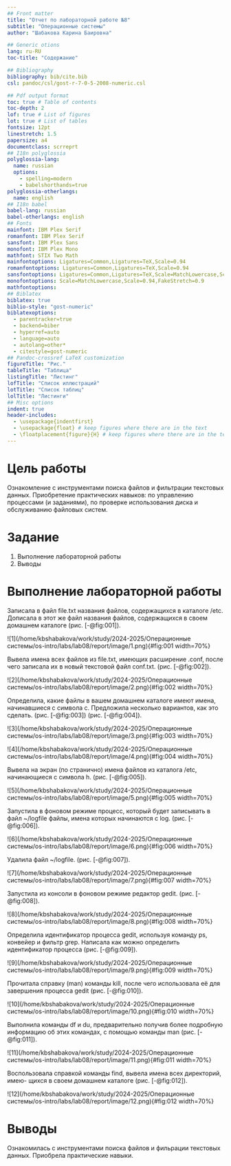 ```yaml
---
## Front matter
title: "Отчет по лабораторной работе №8"
subtitle: "Операционные системы"
author: "Шабакова Карина Баировна"

## Generic otions
lang: ru-RU
toc-title: "Содержание"

## Bibliography
bibliography: bib/cite.bib
csl: pandoc/csl/gost-r-7-0-5-2008-numeric.csl

## Pdf output format
toc: true # Table of contents
toc-depth: 2
lof: true # List of figures
lot: true # List of tables
fontsize: 12pt
linestretch: 1.5
papersize: a4
documentclass: scrreprt
## I18n polyglossia
polyglossia-lang:
  name: russian
  options:
	- spelling=modern
	- babelshorthands=true
polyglossia-otherlangs:
  name: english
## I18n babel
babel-lang: russian
babel-otherlangs: english
## Fonts
mainfont: IBM Plex Serif
romanfont: IBM Plex Serif
sansfont: IBM Plex Sans
monofont: IBM Plex Mono
mathfont: STIX Two Math
mainfontoptions: Ligatures=Common,Ligatures=TeX,Scale=0.94
romanfontoptions: Ligatures=Common,Ligatures=TeX,Scale=0.94
sansfontoptions: Ligatures=Common,Ligatures=TeX,Scale=MatchLowercase,Scale=0.94
monofontoptions: Scale=MatchLowercase,Scale=0.94,FakeStretch=0.9
mathfontoptions:
## Biblatex
biblatex: true
biblio-style: "gost-numeric"
biblatexoptions:
  - parentracker=true
  - backend=biber
  - hyperref=auto
  - language=auto
  - autolang=other*
  - citestyle=gost-numeric
## Pandoc-crossref LaTeX customization
figureTitle: "Рис."
tableTitle: "Таблица"
listingTitle: "Листинг"
lofTitle: "Список иллюстраций"
lotTitle: "Список таблиц"
lolTitle: "Листинги"
## Misc options
indent: true
header-includes:
  - \usepackage{indentfirst}
  - \usepackage{float} # keep figures where there are in the text
  - \floatplacement{figure}{H} # keep figures where there are in the text
---
```


# Цель работы

Ознакомление с инструментами поиска файлов и фильтрации текстовых данных.
Приобретение практических навыков: по управлению процессами (и заданиями), по
проверке использования диска и обслуживанию файловых систем.

# Задание

1. Выполнение лабораторной работы
2. Выводы

# Выполнение лабораторной работы

Записала в файл file.txt названия файлов, содержащихся в каталоге /etc. Дописала в этот же файл названия файлов, содержащихся в своем домашнем каталоге (рис. [-@fig:001]).

![1](/home/kbshabakova/work/study/2024-2025/Операционные системы/os-intro/labs/lab08/report/image/1.png){#fig:001 width=70%}

Вывела имена всех файлов из file.txt, имеющих расширение .conf, после чего
записала их в новый текстовой файл conf.txt. (рис. [-@fig:002]).

![2](/home/kbshabakova/work/study/2024-2025/Операционные системы/os-intro/labs/lab08/report/image/2.png){#fig:002 width=70%}

Определила, какие файлы в вашем домашнем каталоге имеют имена, начинавшиеся
с символа c. Предложила несколько вариантов, как это сделать. (рис. [-@fig:003]) (рис. [-@fig:004]).

![3](/home/kbshabakova/work/study/2024-2025/Операционные системы/os-intro/labs/lab08/report/image/3.png){#fig:003 width=70%}

![4](/home/kbshabakova/work/study/2024-2025/Операционные системы/os-intro/labs/lab08/report/image/4.png){#fig:004 width=70%}


Вывела на экран (по странично) имена файлов из каталога /etc, начинающиеся
с символа h. (рис. [-@fig:005]).

![5](/home/kbshabakova/work/study/2024-2025/Операционные системы/os-intro/labs/lab08/report/image/5.png){#fig:005 width=70%}

 Запустила в фоновом режиме процесс, который будет записывать в файл ~/logfile
файлы, имена которых начинаются с log. (рис. [-@fig:006]).

![6](/home/kbshabakova/work/study/2024-2025/Операционные системы/os-intro/labs/lab08/report/image/6.png){#fig:006 width=70%}

Удалила файл ~/logfile. (рис. [-@fig:007]).

![7](/home/kbshabakova/work/study/2024-2025/Операционные системы/os-intro/labs/lab08/report/image/7.png){#fig:007 width=70%}

Запустила из консоли в фоновом режиме редактор gedit. (рис. [-@fig:008]).

![8](/home/kbshabakova/work/study/2024-2025/Операционные системы/os-intro/labs/lab08/report/image/8.png){#fig:008 width=70%}

Определила идентификатор процесса gedit, используя команду ps, конвейер и фильтр
grep. Написала как можно определить идентификатор процесса (рис. [-@fig:009]).

![9](/home/kbshabakova/work/study/2024-2025/Операционные системы/os-intro/labs/lab08/report/image/9.png){#fig:009 width=70%}

Прочитала справку (man) команды kill, после чего использовала её для завершения
процесса gedit (рис. [-@fig:010]).

![10](/home/kbshabakova/work/study/2024-2025/Операционные системы/os-intro/labs/lab08/report/image/10.png){#fig:010 width=70%}

Выполнила команды df и du, предварительно получив более подробную информацию
об этих командах, с помощью команды man (рис. [-@fig:011]).

![11](/home/kbshabakova/work/study/2024-2025/Операционные системы/os-intro/labs/lab08/report/image/11.png){#fig:011 width=70%}

Воспользовала справкой команды find, вывела имена всех директорий, имею-
щихся в своем домашнем каталоге (рис. [-@fig:012]).

![12](/home/kbshabakova/work/study/2024-2025/Операционные системы/os-intro/labs/lab08/report/image/12.png){#fig:012 width=70%}

# Выводы

Ознакомилась с инструментами поиска файлов и фильрации текстовых данных. Приобрела практические навыки. 


